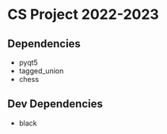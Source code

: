 # CS Project 2022-2023

## Dependencies
* pyqt5
* tagged_union
* chess

## Dev Dependencies

* black
